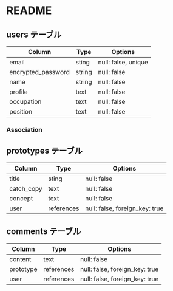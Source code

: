 # README

## users テーブル
| Column             | Type    | Options             |
| ------------------ | ------- | ------------------- |
| email              | sting   | null: false, unique |
| encrypted_password | string  | null: false         |
| name               | string  | null: false         |
| profile            | text    | null: false         |
| occupation         | text    | null: false         |
| position           | text    | null: false         |

### Association


## prototypes テーブル

| Column     | Type       | Options                        |
| ---------- | ---------- | ------------------------------ |
| title      | sting      | null: false                    |
| catch_copy | text       | null: false                    |
| concept    | text       | null: false                    |
| user       | references | null: false, foreign_key: true |

## comments テーブル

| Column    | Type       | Options                        |
| --------- | ---------- | ------------------------------ |
| content   | text       | null: false                    |
| prototype | references | null: false, foreign_key: true |
| user      | references | null: false, foreign_key: true |